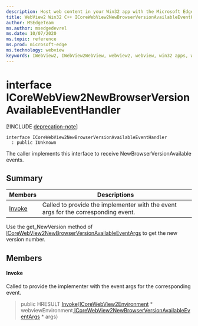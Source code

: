 ```yaml
---
description: Host web content in your Win32 app with the Microsoft Edge WebView2 control
title: WebView2 Win32 C++ ICoreWebView2NewBrowserVersionAvailableEventHandler
author: MSEdgeTeam
ms.author: msedgedevrel
ms.date: 10/07/2020
ms.topic: reference
ms.prod: microsoft-edge
ms.technology: webview
keywords: IWebView2, IWebView2WebView, webview2, webview, win32 apps, win32, edge, ICoreWebView2, ICoreWebView2Host, browser control, edge html
---
```


# interface ICoreWebView2NewBrowserVersionAvailableEventHandler 

[!INCLUDE [deprecation-note](../includes/deprecation-note.md)]

```
interface ICoreWebView2NewBrowserVersionAvailableEventHandler
  : public IUnknown
```

The caller implements this interface to receive NewBrowserVersionAvailable events.

## Summary

 Members                        | Descriptions
--------------------------------|---------------------------------------------
[Invoke](#invoke) | Called to provide the implementer with the event args for the corresponding event.

Use the get_NewVersion method of [ICoreWebView2NewBrowserVersionAvailableEventArgs](ICoreWebView2NewBrowserVersionAvailableEventArgs.md) to get the new version number.

## Members

#### Invoke 

Called to provide the implementer with the event args for the corresponding event.

> public HRESULT [Invoke](#invoke)([ICoreWebView2Environment](ICoreWebView2Environment.md) * webviewEnvironment,[ICoreWebView2NewBrowserVersionAvailableEventArgs](ICoreWebView2NewBrowserVersionAvailableEventArgs.md) * args)

